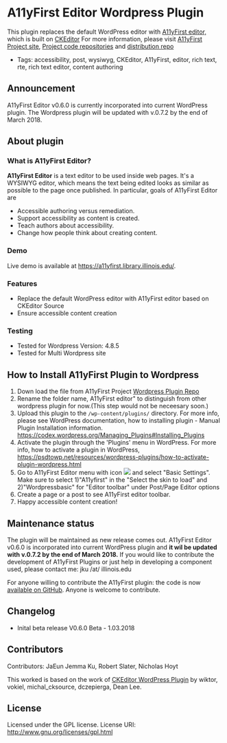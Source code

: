 A11yFirst Editor Wordpress Plugin 
==================================
This plugin replaces the default WordPress editor with <a href="https://a11yfirst.library.illinois.edu/demo/distribution/custom/testdrive.html">A11yFirst editor,</a> which is built on [CKEditor](http://ckeditor.com) For more information, please visit [A11yFirst Project site](https://a11yfirst.library.illinois.edu/),
[Project code repositories](https://github.com/a11yfirst) and [distribution repo](https://github.com/a11yfirst/distribution)

* Tags: accessibility, post, wysiwyg, CKEditor, A11yFirst, editor, rich text, rte, rich text editor, content authoring

## Announcement

A11yFirst Editor v0.6.0 is currently incorporated into current WordPress plugin. The Wordpress plugin will be updated with v.0.7.2 by the end of March 2018.

## About plugin

### What is A11yFirst Editor?

<strong>A11yFirst Editor</strong> is a text editor to be used inside web pages. It's a WYSIWYG editor, which means the text being edited looks as similar as possible to the page once published. In particular, goals of A11yFirst Editor are

* Accessible authoring versus remediation.
* Support accessibility as content is created.
* Teach authors about accessibility.
* Change how people think about creating content.

### Demo

Live demo is available at <a href="https://a11yfirst.library.illinois.edu/">https://a11yfirst.library.illinois.edu/</a>.

### Features

* Replace the default WordPress editor with A11yFirst editor based on CKEditor Source
* Ensure accessible content creation

### Testing

* Tested for Wordpress Version: 4.8.5
* Tested for Multi Wordpress site

## How to Install A11yFirst Plugin to Wordpress

1. Down load the file from A11yFirst Project <a href="https://github.com/a11yfirst/wordpress-plugin">Wordpress Plugin Repo</a>
2. Rename the folder name, A11yFirst editor" to distinguish from other wordpress plugin for now.(This step would not be neceesary soon.)
2. Upload this plugin to the `/wp-content/plugins/` directory. For more info, please see WordPress documentation, how to installing plugin - Manual Plugin Installation information. https://codex.wordpress.org/Managing_Plugins#Installing_Plugins
2. Activate the plugin through the 'Plugins' menu in WordPress. For more info, how to activate a plugin in WordPress, https://psdtowp.net/resources/wordpress-plugins/how-to-activate-plugin-wordpress.html
3. Go to A11yFirst Editor menu with icon <img src="https://wordpress-dev.library.illinois.edu/a11yfirst/wp-content/plugins/a11yfirst/images/menuicon.gif"> and select "Basic Settings". Make sure to select 1)"A11yfirst" in the "Select the skin to load" and 2)"Wordpressbasic" for "Editor toolbar" under Post/Page Editor options
4. Create a page or a post to see A11yFirst editor toolbar.
5. Happy accessible content creation!

## Maintenance status

The plugin will be maintained as new release comes out. A11yFirst Editor v0.6.0 is incorporated into current WordPress plugin and <strong>it wil be updated with v.0.7.2 by the end of March 2018.</strong> If you would like to contribute the development of A11yFirst Plugins or just help in developing a component used, please contact me: jku /at/ illinois.edu

For anyone willing to contribute the A11yFirst plugin: the code is now <a href="https://github.com/a11yfirst/wordpress-plugin">available on GitHub</a>.
Anyone is welcome to contribute. 

## Changelog

* Inital beta release
V0.6.0 Beta - 1.03.2018

## Contributors
Contributors: JaEun Jemma Ku, Robert Slater, Nicholas Hoyt

This worked is based on the work of <a href="https://wordpress.org/plugins/ckeditor-for-wordpress/">CKEditor WordPress Plugin</a> by wiktor, vokiel, michal_cksource, dczepierga, Dean Lee.

## License

Licensed under the GPL license. 
License URI: http://www.gnu.org/licenses/gpl.html




